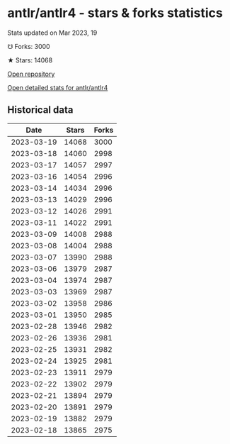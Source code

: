 # antlr/antlr4 - stars & forks statistics

Stats updated on Mar 2023, 19

☋ Forks: 3000

★ Stars: 14068

[Open repository](https://github.com/antlr/antlr4)

[Open detailed stats for antlr/antlr4](https://reviewgithub.com/rep/antlr/antlr4)

## Historical data
| Date | Stars | Forks |
|------|-------|-------|
| 2023-03-19 | 14068 | 3000 | 
| 2023-03-18 | 14060 | 2998 | 
| 2023-03-17 | 14057 | 2997 | 
| 2023-03-16 | 14054 | 2996 | 
| 2023-03-14 | 14034 | 2996 | 
| 2023-03-13 | 14029 | 2996 | 
| 2023-03-12 | 14026 | 2991 | 
| 2023-03-11 | 14022 | 2991 | 
| 2023-03-09 | 14008 | 2988 | 
| 2023-03-08 | 14004 | 2988 | 
| 2023-03-07 | 13990 | 2988 | 
| 2023-03-06 | 13979 | 2987 | 
| 2023-03-04 | 13974 | 2987 | 
| 2023-03-03 | 13969 | 2987 | 
| 2023-03-02 | 13958 | 2986 | 
| 2023-03-01 | 13950 | 2985 | 
| 2023-02-28 | 13946 | 2982 | 
| 2023-02-26 | 13936 | 2981 | 
| 2023-02-25 | 13931 | 2982 | 
| 2023-02-24 | 13925 | 2981 | 
| 2023-02-23 | 13911 | 2979 | 
| 2023-02-22 | 13902 | 2979 | 
| 2023-02-21 | 13894 | 2979 | 
| 2023-02-20 | 13891 | 2979 | 
| 2023-02-19 | 13882 | 2979 | 
| 2023-02-18 | 13865 | 2975 | 

